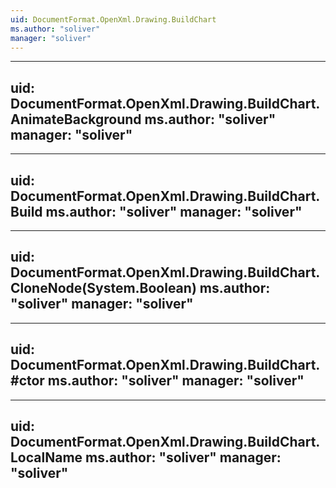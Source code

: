 ```yaml
---
uid: DocumentFormat.OpenXml.Drawing.BuildChart
ms.author: "soliver"
manager: "soliver"
---
```


---
uid: DocumentFormat.OpenXml.Drawing.BuildChart.AnimateBackground
ms.author: "soliver"
manager: "soliver"
---

---
uid: DocumentFormat.OpenXml.Drawing.BuildChart.Build
ms.author: "soliver"
manager: "soliver"
---

---
uid: DocumentFormat.OpenXml.Drawing.BuildChart.CloneNode(System.Boolean)
ms.author: "soliver"
manager: "soliver"
---

---
uid: DocumentFormat.OpenXml.Drawing.BuildChart.#ctor
ms.author: "soliver"
manager: "soliver"
---

---
uid: DocumentFormat.OpenXml.Drawing.BuildChart.LocalName
ms.author: "soliver"
manager: "soliver"
---
